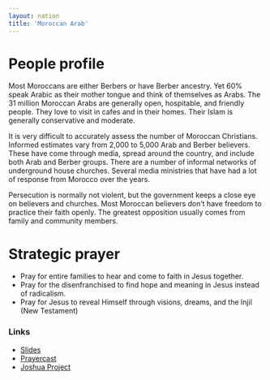 ```yaml
---
layout: nation
title: 'Moroccan Arab'
---
```


# People profile

Most Moroccans are either Berbers or have Berber ancestry. Yet 60% speak Arabic as their
mother tongue and think of themselves as Arabs. The 31 million Moroccan Arabs are
generally open, hospitable, and friendly people. They love to visit in cafes and in their
homes. Their Islam is generally conservative and moderate.

It is very difficult to accurately assess the number of Moroccan Christians. Informed
estimates vary from 2,000 to 5,000 Arab and Berber believers. These have come through
media, spread around the country, and include both Arab and Berber groups. There are a
number of informal networks of underground house churches. Several media ministries that
have had a lot of response from Morocco over the years.

Persecution is normally not violent, but the government keeps a close eye on believers and
churches. Most Moroccan believers don’t have freedom to practice their faith openly. The
greatest opposition usually comes from family and community members.

# Strategic prayer

- Pray for entire families to hear and come to faith in Jesus together.
- Pray for the disenfranchised to find hope and meaning in Jesus instead of radicalism.
- Pray for Jesus to reveal Himself through visions, dreams, and the Injil (New Testament)

### Links

- [Slides](http://kyk.kiekies.net/?src=https://ccwaterkloof.github.io/prayer/slides/moroccan-arabs.md)
- [Prayercast](https://prayercast.com/prayer-topic/moroccan-arab/)
- [Joshua Project](https://joshuaproject.net/people_groups/13819)
